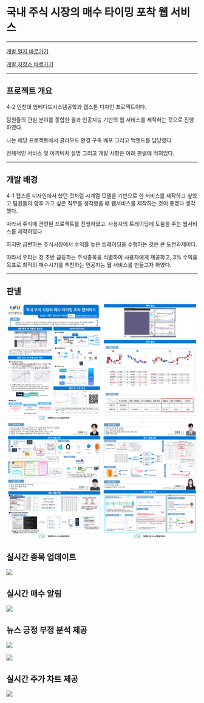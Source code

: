 # 국내 주식 시장의 매수 타이밍 포착 웹 서비스
---

[개발 일지 바로가기](https://inu-capstone-zeus.github.io/)

[개발 저장소 바로가기](https://github.com/INU-Capstone-ZEUS/)  

---

## 프로젝트 개요  

4-2  인천대 임베디드시스템공학과 캡스톤 디자인 프로젝트이다.  

팀원들의 관심 분야를 종합한 결과 인공지능 기반의 웹 서비스를 제작하는 것으로 진행하였다.  

나는 해당 프로젝트에서 클라우드 환경 구축 배포 그리고 백엔드를 담당했다.  

전체적인 서비스 및 아키텍처 설명 그리고 개발 사항은 아래 판넬에 적혀있다.  

---  

## 개발 배경  

4-1 캡스톤 디자인에서 했던 것처럼 시계열 모델을 기반으로 한 서비스를 제작하고 싶었고 팀원들의 향후 가고 싶은 직무를 생각했을 떄 웹서비스를 제작하는 것이 좋겠다 생각했다.  

따라서 주식에 관련된 프로젝트를 진행하였고. 사용자의 트레이딩에 도움을 주는 웹서비스를 제작하였다.  

 하지만 급변하는 주식시장에서 수익률 높은 트레이딩을 수행하는 것은 큰 도전과제이다.  

 따라서 우리는 장 초반 급등하는 주식종목을 식별하여 사용자에게 제공하고, 3% 수익을 목표로 최적의 매수시기를 추천하는 인공지능 웹 서비스를 만들고자 하였다.  

---
## 판넬

![](/image/판넬1.png)
![](/image/판넬2.png)


## 실시간 종목 업데이트  

![](/image/list_update.gif)  


## 실시간 매수 알림  

![](/image/buy_update.gif)  


## 뉴스 긍정 부정 분석 제공

![](/image/news1.gif)   

![](/image/news2.gif)  


## 실시간 주가 차트 제공 

![](/image/chart.gif)  
